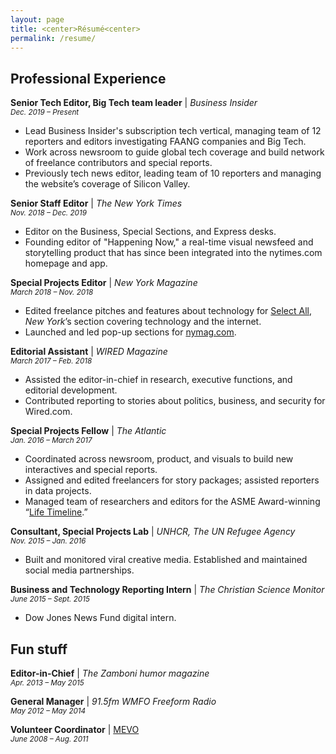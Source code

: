 ```yaml
---
layout: page
title: <center>Résumé<center>
permalink: /resume/
---
```


## Professional Experience  

**Senior Tech Editor, Big Tech team leader** | *Business Insider*  
<small><i>Dec. 2019 – Present</i></small>  
* Lead Business Insider's subscription tech vertical, managing team of 12 reporters and editors investigating FAANG companies and Big Tech.  
* Work across newsroom to guide global tech coverage and build network of freelance contributors and special reports.  
* Previously tech news editor, leading team of 10 reporters and managing the website’s coverage of Silicon Valley.  

**Senior Staff Editor** | *The New York Times*  
<small><i>Nov. 2018 – Dec. 2019</i></small>  
* Editor on the Business, Special Sections, and Express desks.   
* Founding editor of "Happening Now," a real-time visual newsfeed and storytelling product that has since been integrated into the nytimes.com homepage and app.     

**Special Projects Editor** | *New York Magazine*  
<small><i>March 2018 – Nov. 2018</i></small>  
* Edited freelance pitches and features about technology for [Select All](http://nymag.com/selectall), *New York*’s section covering technology and the internet.  
* Launched and led pop-up sections for [nymag.com](http://www.nymag.com/).

**Editorial Assistant** | *WIRED Magazine*  
<small><i>March 2017 – Feb. 2018</i></small>  
* Assisted the editor-in-chief in research, executive functions, and editorial development.  
* Contributed reporting to stories about politics, business, and security for Wired.com.   

**Special Projects Fellow** | *The Atlantic*  
<small><i>Jan. 2016 – March 2017</i></small>  
* Coordinated across newsroom, product, and visuals to build new interactives and special reports.  
* Assigned and edited freelancers for story packages; assisted reporters in data projects.  
* Managed team of researchers and editors for the ASME Award-winning “[Life Timeline](https://www.theatlantic.com/timeline).”   

**Consultant, Special Projects Lab** | *UNHCR, The UN Refugee Agency*  
<small><i>Nov. 2015 – Jan. 2016</i></small>  
* Built and monitored viral creative media. Established and maintained social media partnerships.  

**Business and Technology Reporting Intern** | *The Christian Science Monitor*  
<small><i>June 2015 – Sept. 2015</i></small>  
* Dow Jones News Fund digital intern.  

## Fun stuff    

**Editor-in-Chief** | *The Zamboni humor magazine*  
<small><i>Apr. 2013 – May 2015</i></small>  

**General Manager** | *91.5fm WMFO Freeform Radio*  
<small><i>May 2012 – May 2014</i></small>  

**Volunteer Coordinator** | [MEVO](https://www.mevo.org/)  
<small><i>June 2008 – Aug. 2011</i></small>
